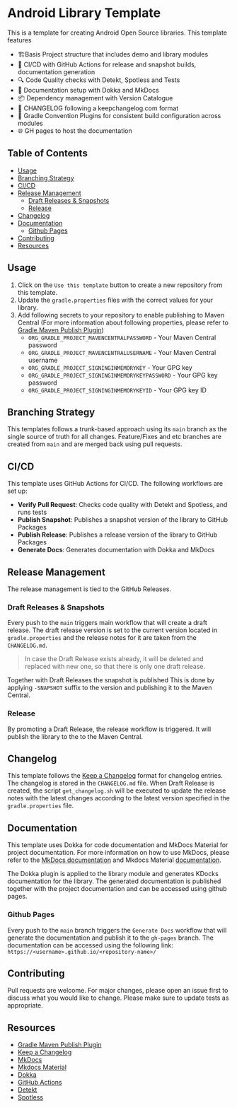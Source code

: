 # Android Library Template

This is a template for creating Android Open Source libraries. This template features

-  🏗️Basis Project structure that includes demo and library modules
- 🚀 CI/CD with GitHub Actions for release and snapshot builds, documentation generation
- 🔍 Code Quality checks with Detekt, Spotless and Tests
- 📕 Documentation setup with Dokka and MkDocs
- 📦 Dependency management with Version Catalogue
- 📝 CHANGELOG following a keepchangelog.com format
- 🔧 Gradle Convention Plugins for consistent build configuration across modules
- 🌐 GH pages to host the documentation

## Table of Contents
  - [Usage](#usage)
  - [Branching Strategy](#branching-strategy)
  - [CI/CD](#cicd)
  - [Release Management](#release-management)
    - [Draft Releases \& Snapshots](#draft-releases--snapshots)
    - [Release](#release)
  - [Changelog](#changelog)
  - [Documentation](#documentation)
    - [Github Pages](#github-pages)
  - [Contributing](#contributing)
  - [Resources](#resources)

## Usage
1. Click on the `Use this template` button to create a new repository from this template.
2. Update the `gradle.properties` files with the correct values for your library.
3. Add following secrets to your repository to enable publishing to Maven Central (For more information about following properties, please refer to [Gradle Maven Publish Plugin](https://vanniktech.github.io/gradle-maven-publish-plugin/central/))
   - `ORG_GRADLE_PROJECT_MAVENCENTRALPASSWORD` - Your Maven Central password
   - `ORG_GRADLE_PROJECT_MAVENCENTRALUSERNAME` - Your Maven Central username
   - `ORG_GRADLE_PROJECT_SIGNINGINMEMORYKEY` - Your GPG key
   - `ORG_GRADLE_PROJECT_SIGNINGINMEMORYKEYPASSWORD` - Your GPG key password
   - `ORG_GRADLE_PROJECT_SIGNINGINMEMORYKEYID` - Your GPG key ID


## Branching Strategy

This templates follows a trunk-based approach using its `main` branch as the single source of truth
for all changes.
Feature/Fixes and etc branches are created from `main` and are merged back using pull requests.

## CI/CD

This template uses GitHub Actions for CI/CD. The following workflows are set up:

- **Verify Pull Request**: Checks code quality with Detekt and Spotless, and runs tests
- **Publish Snapshot**: Publishes a snapshot version of the library to GitHub Packages
- **Publish Release**: Publishes a release version of the library to GitHub Packages
- **Generate Docs**: Generates documentation with Dokka and MkDocs


## Release Management

The release management is tied to the GitHub Releases.

### Draft Releases & Snapshots

Every push to the `main` triggers main workflow that will create a draft release. The draft release
version is set to the current version located in `gradle.properties` and the release notes for it
are taken from the `CHANGELOG.md`.

> In case the Draft Release exists already, it will be deleted and replaced with new one, so that
> there is only one draft release.

Together with Draft Releases the snapshot is published
This is done by applying `-SNAPSHOT` suffix to the version and publishing it to the Maven Central.

### Release

By promoting a Draft Release, the release workflow is triggered. It will publish the library to the
to the Maven Central.

## Changelog

This template follows the [Keep a Changelog](https://keepachangelog.com/en/1.0.0/) format for
changelog entries. The changelog is stored in the `CHANGELOG.md` file.
When Draft Release is created, the script `get_changelog.sh`
will be executed to update the release notes with the latest changes according
to the latest version specified in the `gradle.properties` file.

## Documentation

This template uses Dokka for code documentation and MkDocs Material for project documentation.
For more information on how to use MkDocs, please refer to
the [MkDocs documentation](https://www.mkdocs.org/) and Mkdocs
Material [documentation](https://squidfunk.github.io/mkdocs-material/).

The Dokka plugin is applied to the library module and generates KDocks documentation for the
library. The generated documentation is published together with the project documentation and can be
accessed using github pages.

### Github Pages
Every push to the `main` branch triggers the `Generate Docs` workflow that will generate the documentation and 
publish it to the `gh-pages` branch. The documentation can be accessed using the following link: 
`https://<username>.github.io/<repository-name>/`


## Contributing
Pull requests are welcome. For major changes, please open an issue first to discuss what you would like to change.
Please make sure to update tests as appropriate.


## Resources
- [Gradle Maven Publish Plugin](https://vanniktech.github.io/gradle-maven-publish-plugin/central/)
- [Keep a Changelog](https://keepachangelog.com/en/1.0.0/)
- [MkDocs](https://www.mkdocs.org/)
- [Mkdocs Material](https://squidfunk.github.io/mkdocs-material/)
- [Dokka](https://github.com/Kotlin/dokka)
- [GitHub Actions](https://docs.github.com/en/actions)
- [Detekt](https://detekt.github.io/detekt/)
- [Spotless](https://github.com/diffplug/spotless)

